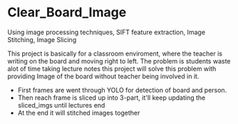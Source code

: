 # Clear_Board_Image
 Using image processing techniques, SIFT feature extraction, Image Stitching, Image Slicing

<p>This project is basically for a classroom enviroment, where the teacher is writing on the board and moving right to left. The problem is students waste alot of time taking lecture notes
this project will solve this problem with providing Image of the board without teacher being involved in it.<p>


- First frames are went through YOLO for detection of board and person.
- Then reach frame is sliced up into 3-part, it'll keep updating the sliced_imgs until lectures end
- At the end it will stitched images together
